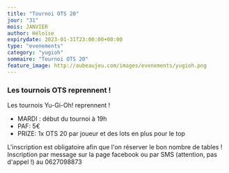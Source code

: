 ```yaml
---
title: "Tournoi OTS 20"
jour: "31"
mois: JANVIER
author: Héloïse
expirydate: 2023-01-31T23:00:00+00:00
type: "evenements"
category: "yugioh"
sommaire: "Tournoi OTS 20"
feature_image: http://aubeaujeu.com/images/evenements/yugioh.png
---
```

### Les tournois OTS reprennent !

Les tournois Yu-Gi-Oh! reprennent !

- MARDI :  début du tournoi à 19h
- PAF: 5€
- PRIZE: 1x OTS 20 par joueur et des lots en plus pour le top

L'inscription est obligatoire afin que l'on réserver le bon nombre de tables !
Inscription par message sur la page facebook ou par SMS (attention, pas d'appel !) au 0627098873
